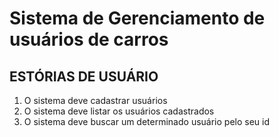 # Sistema de Gerenciamento de usuários de carros
## ESTÓRIAS DE USUÁRIO
1. O sistema deve cadastrar usuários
2. O sistema deve listar os usuários cadastrados
3. O sistema deve buscar um determinado usuário pelo seu id
